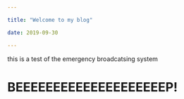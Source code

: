 ```yaml
---

title: "Welcome to my blog"

date: 2019-09-30

---
```


this is a test of the emergency broadcatsing system

# BEEEEEEEEEEEEEEEEEEEEP!
